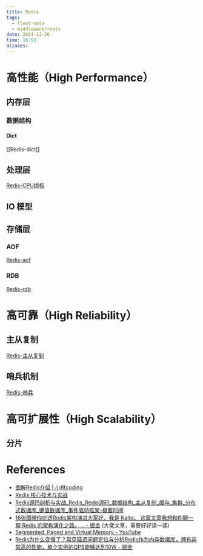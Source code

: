 ```yaml
---
title: Redis
tags:
  - fleet-note
  - middleware/redis
date: 2024-11-26
time: 16:53
aliases:
---
```


# 高性能（High Performance）

## 内存层

### 数据结构
#### Dict
[[Redis-dict]]

## 处理层
[Redis-CPU绑核](Redis-CPU绑核.md)

## IO 模型
## 存储层
### AOF
[Redis-aof](Redis-aof.md)
### RDB 
[Redis-rdb](Redis-rdb.md)

# 高可靠（High Reliability）
## 主从复制
[Redis-主从复制](Redis-主从复制.md)
## 哨兵机制
[Redis-哨兵](Redis-哨兵.md)

# 高可扩展性（High Scalability）
## 分片

# References
* [图解Redis介绍 | 小林coding](https://xiaolincoding.com/redis/)
* [Redis 核心技术与实战](https://time.geekbang.org/column/intro/100056701?tab=catalog)
* [Redis源码剖析与实战\_Redis\_Redis源码\_数据结构\_主从复制\_缓存\_集群\_分布式数据库\_键值数据库\_事件驱动框架-极客时间](https://time.geekbang.org/column/intro/100084301?tab=catalog)
* [16张图带你吃透Redis架构演进大家好，我是 Kaito。 这篇文章我想和你聊一聊 Redis 的架构演化之路。 .. - 掘金](https://juejin.cn/post/6925284711296155655) (大佬文章，需要好好读一读)
* [Segmented, Paged and Virtual Memory - YouTube](https://youtu.be/p9yZNLeOj4s?si=CVjlC-nsjzwapib6)
* [Redis为什么变慢了？常见延迟问题定位与分析Redis作为内存数据库，拥有非常高的性能，单个实例的QPS能够达到10W - 掘金](https://juejin.cn/post/6893396349648273422)